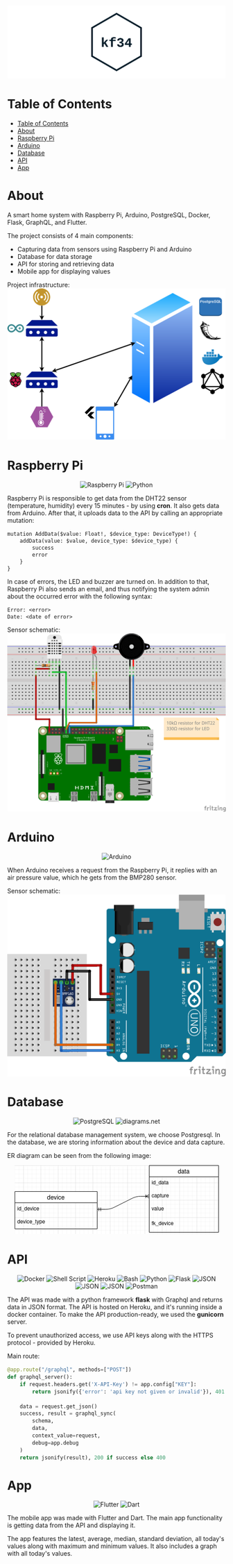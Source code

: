 ![Logo project](/images/logo.png)

# Table of Contents
- [Table of Contents](#table-of-contents)
- [About](#about)
- [Raspberry Pi](#raspberry-pi)
- [Arduino](#arduino)
- [Database](#database)
- [API](#api)
- [App](#app)

# About
A smart home system with Raspberry Pi, Arduino, PostgreSQL, Docker, Flask, GraphQL, and Flutter.

The project consists of 4 main components:
- Capturing data from sensors using Raspberry Pi and Arduino
- Database for data storage
- API for storing and retrieving data
- Mobile app for displaying values 

Project infrastructure:
![Project infrastructure](/images/project-infrastructure.png)

# Raspberry Pi
<div align="center">
  <img alt="Raspberry Pi" src="https://img.shields.io/badge/Raspberry%20Pi-A22846?style=for-the-badge&logo=Raspberry%20Pi&logoColor=white"/>
  <img alt="Python" src="https://img.shields.io/badge/Python-3776AB?style=for-the-badge&logo=python&logoColor=white"/>
</div>

Raspberry Pi is responsible to get data from the DHT22 sensor (temperature, humidity) every 15 minutes - by using **cron**. It also gets data from Arduino. After that, it uploads data to the API by calling an appropriate mutation:
```
mutation AddData($value: Float!, $device_type: DeviceType!) {
    addData(value: $value, device_type: $device_type) {
        success
        error
    }
}
```

In case of errors, the LED and buzzer are turned on. In addition to that, Raspberry Pi also sends an email, and thus notifying the system admin about the occurred error with the following syntax:
```
Error: <error>
Date: <date of error>
```

Sensor schematic:
![Raspberry Pi sensor wiring](/images/pi-wiring.png)

# Arduino
<div align="center">
  <img alt="Arduino" src="https://img.shields.io/badge/Arduino-00979D?style=for-the-badge&logo=Arduino&logoColor=white"/>
</div>

When Arduino receives a request from the Raspberry Pi, it replies with an air pressure value, which he gets from the BMP280 sensor. 

Sensor schematic:
![Arduino sensor wiring](/images/arduino-wiring.png)

# Database
<div align="center">
  <img alt="PostgreSQL" src="https://img.shields.io/badge/PostgreSQL-316192?style=for-the-badge&logo=postgresql&logoColor=white"/>
  <img alt="diagrams.net" src="https://img.shields.io/badge/diagrams.net-F08705?style=for-the-badge&logo=diagrams.net&logoColor=white"/>
</div>

For the relational database management system, we choose Postgresql. In the database, we are storing information about the device and data capture.

ER diagram can be seen from the following image:
<div align="center">
  <img alt="ER diagram" src="images/er.png"/>
</div>

# API
<div align="center">
  <img alt="Docker" src="https://img.shields.io/badge/docker-%230db7ed.svg?style=for-the-badge&logo=docker&logoColor=white"/>
  <img alt="Shell Script" src="https://img.shields.io/badge/shell_script-%23121011.svg?style=for-the-badge&logo=gnu-bash&logoColor=white"/>
  <img alt="Heroku" src="https://img.shields.io/badge/heroku-%23430098.svg?style=for-the-badge&logo=heroku&logoColor=white"/>
  <img alt="Bash" src="https://img.shields.io/badge/GNU%20Bash-4EAA25?style=for-the-badge&logo=GNU%20Bash&logoColor=white"/>
  <img alt="Python" src="https://img.shields.io/badge/Python-FFD43B?style=for-the-badge&logo=python&logoColor=darkgreen"/>
  <img alt="Flask" src="https://img.shields.io/badge/flask-%23000.svg?style=for-the-badge&logo=flask&logoColor=white"/>
 <img alt="JSON" src="https://img.shields.io/badge/JSON-000000?style=for-the-badge&logo=JSON&logoColor=white"/>
 <img alt="JSON" src="https://img.shields.io/badge/GraphQl-E10098?style=for-the-badge&logo=graphql&logoColor=white"/>
 <img alt="JSON" src="https://img.shields.io/badge/curl-073551?style=for-the-badge&logo=curl&logoColor=white"/>
 <img alt="Postman" src="https://img.shields.io/badge/Postman-FF6C37?style=for-the-badge&logo=postman&logoColor=red"/>
</div>

The API was made with a python framework **flask** with Graphql and returns data in JSON format. The API is hosted on Heroku, and it's running inside a docker container. To make the API production-ready, we used the **gunicorn** server.

To prevent unauthorized access, we use API keys along with the HTTPS protocol - provided by Heroku.

Main route:
```python
@app.route("/graphql", methods=["POST"])
def graphql_server():
    if request.headers.get('X-API-Key') != app.config["KEY"]:
        return jsonify({'error': 'api key not given or invalid'}), 401

    data = request.get_json()
    success, result = graphql_sync(
        schema,
        data,
        context_value=request,
        debug=app.debug
    )
    return jsonify(result), 200 if success else 400
```

# App
<div align="center">
  <img alt="Flutter" src="https://img.shields.io/badge/Flutter-02569B?style=for-the-badge&logo=flutter&logoColor=white"/>
  <img alt="Dart" src="https://img.shields.io/badge/Dart-0175C2?style=for-the-badge&logo=dart&logoColor=white"/>
</div>

The mobile app was made with Flutter and Dart. The main app functionality is getting data from the API and displaying it.

The app features the latest, average, median, standard deviation, all today's values along with maximum and minimum values. It also includes a graph with all today's values.
